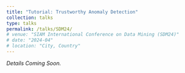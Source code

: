 ```yaml
---
title: "Tutorial: Trustworthy Anomaly Detection"
collection: talks
type: talks
permalink: /talks/SDM24/
# venue: "SIAM International Conference on Data Mining (SDM24)"
# date: "2024-04"
# location: "City, Country"
---
```


*Details Coming Soon.*